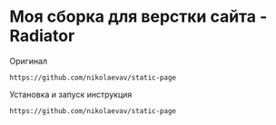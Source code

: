 Моя сборка для верстки сайта - Radiator
=======

Оригинал
```
https://github.com/nikolaevav/static-page
```

Установка и запуск инструкция

```
https://github.com/nikolaevav/static-page
```
